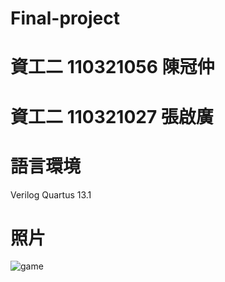 # Final-project
# 資工二 110321056 陳冠仲
# 資工二 110321027 張啟廣
# 語言環境
Verilog
Quartus 13.1
# 照片
  ![game](https://user-images.githubusercontent.com/122383629/211610812-e33b9299-2bb5-463a-83ac-d4cdb30b7008.jpg)
